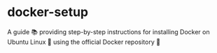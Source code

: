# docker-setup
A guide 📚 providing step-by-step instructions for installing Docker on Ubuntu Linux 🐧 using the official Docker repository 🐳
